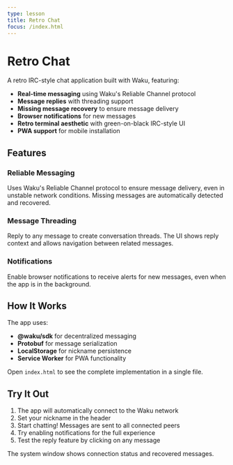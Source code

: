 ```yaml
---
type: lesson
title: Retro Chat
focus: /index.html
---
```


# Retro Chat

A retro IRC-style chat application built with Waku, featuring:

- **Real-time messaging** using Waku's Reliable Channel protocol
- **Message replies** with threading support
- **Missing message recovery** to ensure message delivery
- **Browser notifications** for new messages
- **Retro terminal aesthetic** with green-on-black IRC-style UI
- **PWA support** for mobile installation

## Features

### Reliable Messaging
Uses Waku's Reliable Channel protocol to ensure message delivery, even in unstable network conditions. Missing messages are automatically detected and recovered.

### Message Threading
Reply to any message to create conversation threads. The UI shows reply context and allows navigation between related messages.

### Notifications
Enable browser notifications to receive alerts for new messages, even when the app is in the background.

## How It Works

The app uses:
- **@waku/sdk** for decentralized messaging
- **Protobuf** for message serialization
- **LocalStorage** for nickname persistence
- **Service Worker** for PWA functionality

Open `index.html` to see the complete implementation in a single file.

## Try It Out

1. The app will automatically connect to the Waku network
2. Set your nickname in the header
3. Start chatting! Messages are sent to all connected peers
4. Try enabling notifications for the full experience
5. Test the reply feature by clicking on any message

The system window shows connection status and recovered messages.
